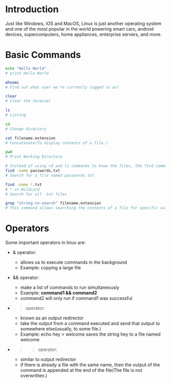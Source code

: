 # Introduction
Just like Windows, iOS and MacOS, Linux is just another operating system and one of the most popular in the world powering smart cars, android devices, supercomputers, home appliances, enterprise servers, and more.

# Basic Commands
``` bash
echo "Hello World"
# print Hello World

whoami
# Find out what user we're currently logged in as!

clear
# Clear the terminal

ls
# Listing

cd
# Change directory

cat filename.extension
# Concatenate(To display contents of a file.)

pwd
# Print Working Directory

# Instead of using cd and ls commands to know the files, the find command can also be used for searching files
find -name passwords.txt
# Search for a file named passwords.txt

find -name *.txt
# * => Wildcard
# Search for all .txt files

grep "string-to-search" filename.extension
# This command allows searching the contents of a file for specific values
```

# Operators
Some important operators in linux are:
* & operator:
    * allows us to execute commands in the background
    * Example: copying a large file

* && operator:
    * make a list of commands to run simultaneously
    * Example: **command1 && command2**
    * command2 will only run if command1 was successful

* > operator:
    * known as an output redirector
    * take the output from a command executed and send that output to somewhere else(usually, to some file.)
    * Example: echo hey > welcome saves the string hey to a file named welcome

* >> operator:
    * similar to output redirector
    * if there is already a file with the same name, then the output of the command is appended at the end of the file(The file is not overwritten.)

